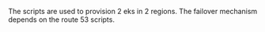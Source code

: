 The scripts are used to provision 2 eks in 2 regions.
The failover mechanism depends on the route 53 scripts.